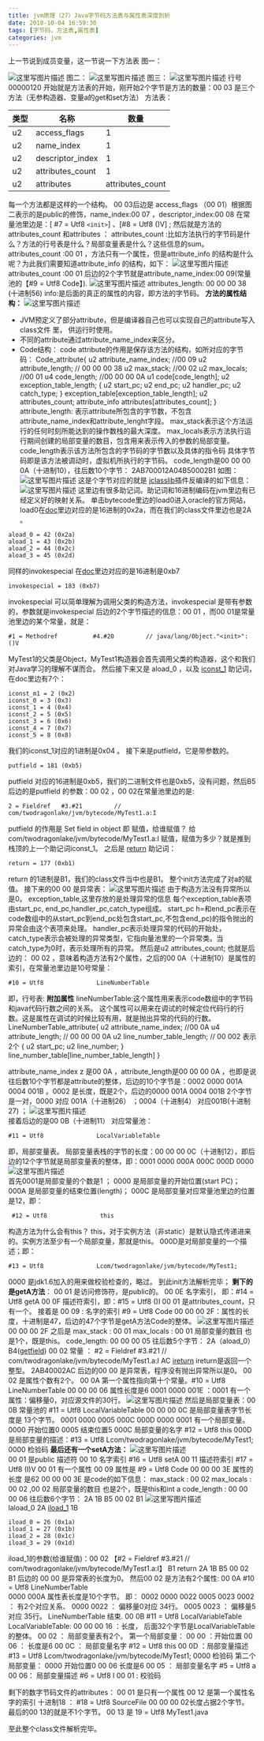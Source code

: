 ```yaml
---
title: jvm原理（27）Java字节码方法表与属性表深度剖析
date: 2018-10-04 16:59:30
tags: [字节码，方法表,属性表]
categories: jvm
---
```


上一节说到成员变量，这一节说一下方法表
图一：
<!-- more -->
![这里写图片描述](20180804141952577.png)
图二：
![这里写图片描述](20180804141459924.png)
图三：
![这里写图片描述](20180804163928599.png)
行号00000120 开始就是方法表的开始，刚开始2个字节是方法的数量：00 03 是三个方法（无参构造器、变量a的get和set方法）
方法表：

| 类型|名称|数量
|-|-|-|
| u2 | access_flags | 1 |
| u2 | name_index | 1 |
| u2 | descriptor_index | 1 |
| u2 | attributes_count | 1 |
| u2 | attributes | attributes_count |

每一个方法都是这样的一个结构。
00 03后边是 access_flags  （00 01）根据图二表示的是public的修饰，name_index:00 07 ，descriptor_index:00 08 在常量池里边是：[ #7 = Utf8               `<init>`] 、[#8 = Utf8               ()V] ;
然后就是方法的attributes_count 和attributes ：
attributes_count :比如方法执行的字节码是什么？方法的行号表是什么？局部变量表是什么？这些信息的sum。
attributes_count :00 01 ，方法只有一个属性，但是attribute_info 的结构是什么呢？为此我们需要知道attribute_info 的结构，如下：
![这里写图片描述](20180804164820491.png)
attributes_count :00 01  后边的2个字节就是attribute_name_index:00 09(常量池的【#9 = Utf8               Code】).
![这里写图片描述](20180804170021549.png)
attributes_length: 00 00 00 38 (十进制56)
info:是后面的真正的属性的内容，即方法的字节码。
**方法的属性结构：**
![这里写图片描述](20180812135910932.png)
 -  JVM预定义了部分attribute，但是编译器自己也可以实现自己的attribute写入class文件
    里， 供运行时使用。
 -  不同的attribute通过attribute_name_index来区分。
 -  Code结构：
     code attribute的作用是保存该方法的结构，如所对应的字节码：
     Code_attribute{
			u2 attribute_name_index; //00 09
			u2 attribute_length;           // 00 00 00 38
            u2 max_stack;                   //00 02
			u2 max_locals;                  //00 01
			u4 code_length;                 //00 00 00 0A
			u1 code[code_length];
			u2 exception_table_length;
			{
				u2 start_pc;
				u2 end_pc;
				u2 handler_pc;
				u2 catch_type;
			} exception_table[exception_table_length];
			u2 attributes_count;
			attribute_info attributes[attributes_count];
	  }
attribute_length: 表示attribute所包含的字节数，不包含attribute_name_index和attribute_lenght字段。
max_stack表示这个方法运行的任何时刻所能达到的操作数栈的最大深度。
max_locals表示方法执行运行期间创建的局部变量的数目，包含用来表示传入的参数的局部变量。
code_length表示该方法所包含的字节码的字节数以及具体的指令码
具体字节码即是该方法被调动时，虚拟机所执行的字节码。
code_length是00 00 00 0A（十进制10），往后数10个字节：
2AB700012A04B50002B1
如图：
![这里写图片描述](20180812114532838.png)
这是个字节对应的就是 [jclasslib](https://github.com/ingokegel/jclasslib.git)插件反编译的如下信息：
![这里写图片描述](20180812115005415.png)
这里边有很多助记词。助记词和16进制编码在jvm里边有已经定义好的映射关系。
单击bytecode里边的load0进入oracle的官方网站，load0在[doc](https://docs.oracle.com/javase/specs/jvms/se8/html/jvms-6.html#jvms-6.5.aload_n)里边对应的是16进制的0x2a，而在我们的class文件里边也是2A 。

```
aload_0 = 42 (0x2a)
aload_1 = 43 (0x2b)
aload_2 = 44 (0x2c)
aload_3 = 45 (0x2d)
```
同样的invokespecial 在[doc](https://docs.oracle.com/javase/specs/jvms/se8/html/jvms-6.html#jvms-6.5.invokespecial)里边对应的是16进制是0xb7

```
invokespecial = 183 (0xb7)
```
invokespecial 可以简单理解为调用父类的构造方法，invokespecial 是带有参数的，参数就是invokespecial 后边的2个字节描述的信息：00 01 ，而00 01是常量池里边的某个常量，就是：
```
#1 = Methodref          #4.#20         // java/lang/Object."<init>":()V
```
 MyTest1的父类是Object，MyTest1构造器会首先调用父类的构造器，这个和我们对Java学习的理解不谋而合。
 然后接下来又是 aload_0  ，以及 [iconst_1](https://docs.oracle.com/javase/specs/jvms/se8/html/jvms-6.html#jvms-6.5.iconst_i) 助记词，在doc里边有7个：

```
iconst_m1 = 2 (0x2)
iconst_0 = 3 (0x3)
iconst_1 = 4 (0x4)
iconst_2 = 5 (0x5)
iconst_3 = 6 (0x6)
iconst_4 = 7 (0x7)
iconst_5 = 8 (0x8)
```
我们的iconst_1对应的1进制是0x04 。
接下来是putfield，它是带参数的。
```
putfield = 181 (0xb5)
```
putfield 对应的16进制是0xb5，我们的二进制文件也是0xb5，没有问题，然后B5后边的是putfield 的参数：00 02 ，00 02在常量池里边的是:

```
2 = Fieldref   #3.#21         // com/twodragonlake/jvm/bytecode/MyTest1.a:I
```
putfield 的作用是 Set field in object 即 赋值，给谁赋值？ 给com/twodragonlake/jvm/bytecode/MyTest1.a:I  赋值，赋值为多少？就是推到栈顶的上一个助记词iconst_1。
之后是 [return](https://docs.oracle.com/javase/specs/jvms/se8/html/jvms-6.html#jvms-6.5.return) 助记词：
```
return = 177 (0xb1)
```
return 的1进制是B1，我们的class文件当中也是B1。
整个init方法完成了对a的赋值。
接下来的00 00 是异常表：
![这里写图片描述](20180812135630658.png)
由于构造方法没有异常所以是0。
exception_table,这里存放的是处理异常的信息
每个exception_table表项由start_pc, end_pc,handler_pc,catch_type组成。
start_pc h=和end_pc表示在code数组中的从start_pc到end_pc处包含start_pc,不包含end_pc)的指令抛出的异常会由这个表项来处理。
handler_pc表示处理异常的代码的开始处，catch_type表示会被处理的异常类型，它指向量池里的一个异常类。当catch_type为0时，表示处理所有的异常。
然后是u2 attributes_count; 也就是后边的： 00 02 ，意味着构造方法有2个属性，之后的00 0A（十进制10）是属性的索引，在常量池里边是10号常量：
```
#10 = Utf8               LineNumberTable
```
即，行号表:
 **附加属性**
 lineNumberTable:这个属性用来表示code数组中的字节码和java代码行数之间的关系。
 这个属性可以用来在调试的时候定位代码行的行数。这是属性在调试的时候比较有用，就是抛出异常的代码的行数。
 LineNumberTable_attribute{
 u2 attribute_name_index; //00 0A
 u4 attribute_length;           // 00 00 00 0A
 u2 line_number_table_length;  // 00 002 表示2个
 {
	 u2 start_pc;
	 u2 line_number;
 } line_number_table[line_number_table_length]
 }

 attribute_name_index z 是00 0A ，attribute_length是00 00 00 0A ，也即是说往后数10个字节都是attribute的整体，后边的10个字节是：0002 0000 001A 0004 001B 。0002 是长度，既是2个，后边的0000 001A 0004 001B  2个字节是一对，0000  对应 001A（十进制26） ；0004（十进制4） 对应001B(十进制27)  ；
 ![这里写图片描述](20180812141751730.png)  
接着后边的是00 0B（十进制11） 对应常量池：

```
#11 = Utf8               LocalVariableTable
```
即，局部变量表。
局部变量表栈的字节的长度：00 00 00 0C（十进制12），即后边的12个字节就是局部变量表的整体，即：0001 0000 000A 000C 000D 0000
![这里写图片描述](20180812142445630.png)  
首先0001是局部变量的个数是1 ；
0000 是局部变量的开始位置(start PC)；
000A 是局部变量的结束位置(length)；
000C 是局部变量对应常量池里边的位置是12，即：

```
 #12 = Utf8               this
```
构造方法为什么会有this？ this，对于实例方法（非static）是默认隐式传递进来的。实例方法至少有一个局部变量，那就是this。
000D是对局部变量的一个描述；即：

```
#13 = Utf8               Lcom/twodragonlake/jvm/bytecode/MyTest1;
```
0000 是jdk1.6加入的用来做校验检查的，略过。
到此init方法解析完毕；
**剩下的是getA方法**：
00 01 是访问修饰符，是public的。
00 0E 名字索引， 即：#14 = Utf8               getA
00 0F 描述符索引，即：#15 = Utf8               ()I
00 01 是attributes_count，只有一个。
接着是 00 09 : 名字的索引 #9 = Utf8              Code
00 00 00 2F：属性的长度，十进制是47，后边的47个字节是getA方法Code的整体。
![这里写图片描述](20180812145301798.png)
00 00 00 2F 之后是
max_stack : 00 01
max_locals : 00 01 局部变量的数目 也是1个，既是this。
code_length: 00 00 00 05
往后数5个字节：
2A（aload_0）
B4([getfield](https://docs.oracle.com/javase/specs/jvms/se8/html/jvms-6.html#jvms-6.5.getfield))
00 02  常量 ： #2 = Fieldref           #3.#21         // com/twodragonlake/jvm/bytecode/MyTest1.a:I
AC [ireturn](https://docs.oracle.com/javase/specs/jvms/se8/html/jvms-6.html#jvms-6.5.ireturn)  ireturn是返回一个整型。
2AB40002AC 后边的00 00 是异常表，程序没有抛出异常所以是0。
00 02 是属性个数有2个。
00 0A 第一个属性指向第十个常量。#10 = Utf8               LineNumberTable
00 00 00 06 属性长度是6
0001 0000 001E ：0001  有一个属性：偏移量0，对应源文件的30行。
![这里写图片描述](20180812151412282.png)
然后是局部变量表：00 0B 常量池的 #11 = Utf8               LocalVariableTable
00 00 00 0C 是局部变量表字节长度是 13个字节。
0001 0000 0005 000C 000D 0000
0001 有一个局部变量。
0000 开始位置0
0005  结束位置5
000C  局部变量的名字 #12 = Utf8               this
000D 是局部变量的描述：#13 = Utf8               Lcom/twodragonlake/jvm/bytecode/MyTest1;
0000 检验码
 **最后还有一个setA方法：**
 ![这里写图片描述](20180812152918248.png)  
 00 01 是public 描述符
 00 10 名字索引 #16 = Utf8               setA
 00 11 描述符索引 #17 = Utf8               (I)V
 00 01 有一个属性
 00 09 属性是 #9 = Utf8               Code
 00 00 00 3E 属性的长度 是62
  00 00 00 3E 是code的如下信息：
  max_stack : 00 02
  max_locals  : 00 02 ,00 02 局部变量的数目 也是2个，既是this和int a
  code_length :  00 00 00 06 往后数6个字节：
  2A 1B B5 00 02 B1
  ![这里写图片描述](20180812154221965.png)  
  laload_0  2A
  [iload_1](https://docs.oracle.com/javase/specs/jvms/se8/html/jvms-6.html#jvms-6.5.iload_n)   1B

```
iload_0 = 26 (0x1a)
iload_1 = 27 (0x1b)
iload_2 = 28 (0x1c)
iload_3 = 29 (0x1d)
```
iload_1的参数(给谁赋值)：00 02 【#2 = Fieldref           #3.#21         // com/twodragonlake/jvm/bytecode/MyTest1.a:I】
B1 return
 2A 1B B5 00 02 B1 后边的 00 00 是异常表的长度为0。
 然后00 02 是方法有2个属性:
 00 0A  #10 = Utf8               LineNumberTable  
 0000 000A     属性表长度是10个字节。
 即：
 0002 0000 0022 0005 0023
 0002 ： 有2个对应关系、
 0000  0022 ： 偏移量0对应 34行。
 0005  0023  ： 偏移量5对应 35行。
 LineNumberTable  结束.
 00 0B  #11 = Utf8               LocalVariableTable
 LocalVariableTable:
 00 00 00 16  ：长度， 后面32个字节是LocalVariableTable的整体。
 00 02 ： 局部变量表有2个。
 第一个局部变量：
 00 00 ：开始位置
 00 06 ： 长度是6
 00 0C ： 局部变量名字 #12 = Utf8               this
 00 0D ：局部变量描述 #13 = Utf8               Lcom/twodragonlake/jvm/bytecode/MyTest1;
 0000 检验码
 第二个局部变量：
 0000 开始位置0
 00 06 长度是6
 00 05 ： 局部变量名字 #5 = Utf8               a
 00 06： 局部变量描述 #6 = Utf8               I
 00 01 : 校验码

剩下的数字节码文件的attributes：
00 01 是只有一个属性
00 12 是第一个属性名字的索引 十进制18 ： #18 = Utf8               SourceFile
00 00 00 02长度占据2个字节。
最后的00 13的就是不1个字节。
00 13  是 19 = Utf8               MyTest1.java

至此整个class文件解析完毕。
